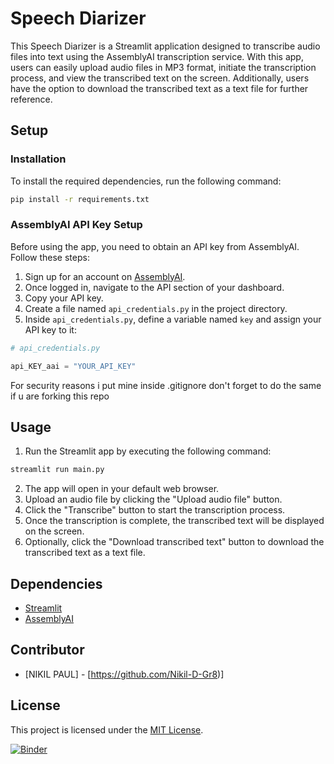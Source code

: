 # Speech Diarizer

This Speech Diarizer is a Streamlit application designed to transcribe audio files into text using the AssemblyAI transcription service. With this app, users can easily upload audio files in MP3 format, initiate the transcription process, and view the transcribed text on the screen. Additionally, users have the option to download the transcribed text as a text file for further reference.

## Setup

### Installation

To install the required dependencies, run the following command:

```bash
pip install -r requirements.txt
```

### AssemblyAI API Key Setup

Before using the app, you need to obtain an API key from AssemblyAI. Follow these steps:

1. Sign up for an account on [AssemblyAI](https://www.assemblyai.com/).
2. Once logged in, navigate to the API section of your dashboard.
3. Copy your API key.
4. Create a file named `api_credentials.py` in the project directory.
5. Inside `api_credentials.py`, define a variable named `key` and assign your API key to it:

```python
# api_credentials.py

api_KEY_aai = "YOUR_API_KEY"
```

For security reasons i put mine inside .gitignore don't forget to do the same if u are forking this repo

## Usage

1. Run the Streamlit app by executing the following command:

```bash
streamlit run main.py
```

2. The app will open in your default web browser.
3. Upload an audio file by clicking the "Upload audio file" button.
4. Click the "Transcribe" button to start the transcription process.
5. Once the transcription is complete, the transcribed text will be displayed on the screen.
6. Optionally, click the "Download transcribed text" button to download the transcribed text as a text file.

## Dependencies

- [Streamlit](https://streamlit.io/)
- [AssemblyAI](https://www.assemblyai.com/)

## Contributor

- [NIKIL PAUL] - [https://github.com/Nikil-D-Gr8)]

## License

This project is licensed under the [MIT License](LICENSE).


[![Binder](https://mybinder.org/badge_logo.svg)](https://mybinder.org/v2/gh/Nikil-D-Gr8/DentalTranscribe/tree/main/HEAD)
